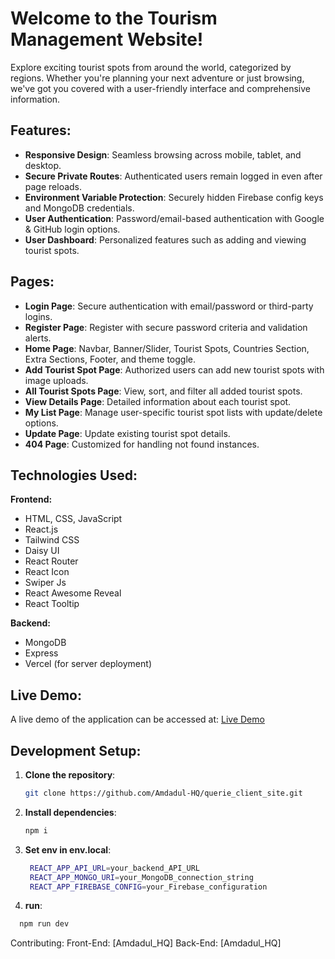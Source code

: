 # Welcome to the Tourism Management Website!

Explore exciting tourist spots from around the world, categorized by regions. Whether you're planning your next adventure or just browsing, we've got you covered with a user-friendly interface and comprehensive information.

## Features:

- **Responsive Design**: Seamless browsing across mobile, tablet, and desktop.
- **Secure Private Routes**: Authenticated users remain logged in even after page reloads.
- **Environment Variable Protection**: Securely hidden Firebase config keys and MongoDB credentials.
- **User Authentication**: Password/email-based authentication with Google & GitHub login options.
- **User Dashboard**: Personalized features such as adding and viewing tourist spots.

## Pages:

- **Login Page**: Secure authentication with email/password or third-party logins.
- **Register Page**: Register with secure password criteria and validation alerts.
- **Home Page**: Navbar, Banner/Slider, Tourist Spots, Countries Section, Extra Sections, Footer, and theme toggle.
- **Add Tourist Spot Page**: Authorized users can add new tourist spots with image uploads.
- **All Tourist Spots Page**: View, sort, and filter all added tourist spots.
- **View Details Page**: Detailed information about each tourist spot.
- **My List Page**: Manage user-specific tourist spot lists with update/delete options.
- **Update Page**: Update existing tourist spot details.
- **404 Page**: Customized for handling not found instances.

## Technologies Used:

**Frontend:**
- HTML, CSS, JavaScript
- React.js
- Tailwind CSS
- Daisy UI
- React Router
- React Icon
- Swiper Js
- React Awesome Reveal
- React Tooltip

**Backend:**
- MongoDB
- Express
- Vercel (for server deployment)

## Live Demo:

A live demo of the application can be accessed at: [Live Demo](https://pathway-pioneers.web.app/)

## Development Setup:

1. **Clone the repository**:
   ```bash
   git clone https://github.com/Amdadul-HQ/querie_client_site.git
   
2. **Install dependencies**:
   ```bash
   npm i
   
3. **Set env in env.local**:
   ```bash
    REACT_APP_API_URL=your_backend_API_URL
    REACT_APP_MONGO_URI=your_MongoDB_connection_string
    REACT_APP_FIREBASE_CONFIG=your_Firebase_configuration

4. **run**:
```bash
  npm run dev
```
Contributing:
Front-End: [Amdadul_HQ]
Back-End: [Amdadul_HQ]
